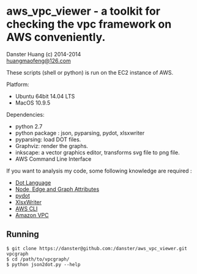 aws_vpc_viewer - a toolkit for checking the vpc framework on AWS conveniently.
===================================
Danster Huang (c) 2014-2014  
huangmaofeng@126.com

These scripts (shell or python) is run on the EC2 instance of AWS.  

Platform:  

- Ubuntu 64bit 14.04 LTS
- MacOS 10.9.5

Dependencies:  

- python 2.7
- python package : json, pyparsing, pydot, xlsxwriter
- pyparsing: load DOT files.
- Graphviz: render the graphs.
- inkscape: a vector graphics editor, transforms svg file to png file. 
- AWS Command Line Interface

If you want to analysis my code, some following knowledge are required :

- [Dot Language](http://www.graphviz.org/doc/info/lang.html)
- [Node, Edge and Graph Attributes](http://www.graphviz.org/doc/info/attrs.html)
- [pydot](https://code.google.com/p/pydot/)
- [XlsxWriter](https://xlsxwriter.readthedocs.org/)
- [AWS CLI](http://docs.aws.amazon.com/cli/latest/userguide/cli-chap-getting-set-up.html#cli-signup)
- [Amazon VPC](http://aws.amazon.com/documentation/vpc/)


Running
-----------------------------------
   
    $ git clone https://danster@github.com:/danster/aws_vpc_viewer.git vpcgraph
    $ cd /path/to/vpcgraph/
    $ python json2dot.py --help 

